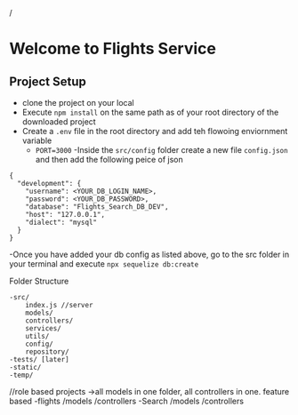 /
# Welcome to Flights Service

## Project Setup
- clone the project on your local
- Execute `npm install` on the same path as of your root directory of the downloaded project
- Create a `.env` file in the root directory and add teh flowoing enviornment variable
    - `PORT=3000`
-Inside the `src/config` folder create a new file `config.json` and then add the following peice of json


```
{
  "development": {
    "username": <YOUR_DB_LOGIN_NAME>,
    "password": <YOUR_DB_PASSWORD>,
    "database": "Flights_Search_DB_DEV",
    "host": "127.0.0.1",
    "dialect": "mysql"
  }
}
```

-Once you have added your db config as listed above, go to the src folder in your terminal and execute `npx sequelize db:create`




Folder Structure

    -src/
        index.js //server
        models/
        controllers/
        services/
        utils/
        config/
        repository/
    -tests/ [later]
    -static/
    -temp/
//role based projects ->all models in one folder, all controllers in one.
feature based
-flights
    /models
    /controllers
-Search 
    /models
    /controllers